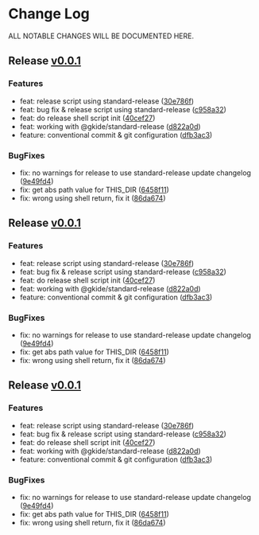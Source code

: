 # Change Log
ALL NOTABLE CHANGES WILL BE DOCUMENTED HERE.

## Release [v0.0.1](https://github.com/gkide/githooks/releases/tag/v0.0.1)

### Features
- feat: release script using standard-release ([30e786f](https://github.com/gkide/githooks/commit/30e786f))
- feat: bug fix & release script using standard-release ([c958a32](https://github.com/gkide/githooks/commit/c958a32))
- feat: do release shell script init ([40cef27](https://github.com/gkide/githooks/commit/40cef27))
- feat: working with @gkide/standard-release ([d822a0d](https://github.com/gkide/githooks/commit/d822a0d))
- feature: conventional commit & git configuration ([dfb3ac3](https://github.com/gkide/githooks/commit/dfb3ac3))

### BugFixes
- fix: no warnings for release to use standard-release update changelog ([9e49fd4](https://github.com/gkide/githooks/commit/9e49fd4))
- fix: get abs path value for THIS_DIR ([6458f11](https://github.com/gkide/githooks/commit/6458f11))
- fix: wrong using shell return, fix it ([86da674](https://github.com/gkide/githooks/commit/86da674))

## Release [v0.0.1](https://github.com/gkide/githooks/releases/tag/v0.0.1)

### Features
- feat: release script using standard-release ([30e786f](https://github.com/gkide/githooks/commit/30e786f))
- feat: bug fix & release script using standard-release ([c958a32](https://github.com/gkide/githooks/commit/c958a32))
- feat: do release shell script init ([40cef27](https://github.com/gkide/githooks/commit/40cef27))
- feat: working with @gkide/standard-release ([d822a0d](https://github.com/gkide/githooks/commit/d822a0d))
- feature: conventional commit & git configuration ([dfb3ac3](https://github.com/gkide/githooks/commit/dfb3ac3))

### BugFixes
- fix: no warnings for release to use standard-release update changelog ([9e49fd4](https://github.com/gkide/githooks/commit/9e49fd4))
- fix: get abs path value for THIS_DIR ([6458f11](https://github.com/gkide/githooks/commit/6458f11))
- fix: wrong using shell return, fix it ([86da674](https://github.com/gkide/githooks/commit/86da674))

## Release [v0.0.1](https://github.com/gkide/githooks/releases/tag/v0.0.1)

### Features
- feat: release script using standard-release ([30e786f](https://github.com/gkide/githooks/commit/30e786f))
- feat: bug fix & release script using standard-release ([c958a32](https://github.com/gkide/githooks/commit/c958a32))
- feat: do release shell script init ([40cef27](https://github.com/gkide/githooks/commit/40cef27))
- feat: working with @gkide/standard-release ([d822a0d](https://github.com/gkide/githooks/commit/d822a0d))
- feature: conventional commit & git configuration ([dfb3ac3](https://github.com/gkide/githooks/commit/dfb3ac3))

### BugFixes
- fix: no warnings for release to use standard-release update changelog ([9e49fd4](https://github.com/gkide/githooks/commit/9e49fd4))
- fix: get abs path value for THIS_DIR ([6458f11](https://github.com/gkide/githooks/commit/6458f11))
- fix: wrong using shell return, fix it ([86da674](https://github.com/gkide/githooks/commit/86da674))